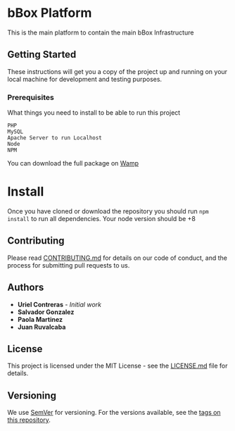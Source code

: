 # bBox Platform
This is the main platform to contain the main bBox Infrastructure

## Getting Started
These instructions will get you a copy of the project up and running on your local machine for development and testing purposes.

### Prerequisites
What things you need to install to be able to run this project

```
PHP
MySQL
Apache Server to run Localhost
Node
NPM
```

You can download the full package on [Wamp](http://www.wampserver.com/en/)

# Install
Once you have cloned or download the repository you should run `npm install` to run all dependencies. Your node version should be +8

## Contributing
Please read [CONTRIBUTING.md](https://github.com/SDBLV/bbox/blob/develop/CONTRIBUTING.md) for details on our code of conduct, and the process for submitting pull requests to us.

## Authors

* **Uriel Contreras** - *Initial work*
* **Salvador Gonzalez**
* **Paola Martinez**
* **Juan Ruvalcaba**

## License
This project is licensed under the MIT License - see the [LICENSE.md](LICENSE.md) file for details.

## Versioning
We use [SemVer](http://semver.org/spec/v2.0.0.html) for versioning.
For the versions available, see the [tags on this repository]().
